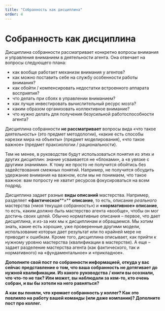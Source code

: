 ```yaml
---
title: "Собранность как дисциплина"
order: 4
---
```


# Собранность как дисциплина

Дисциплина собранности рассматривает конкретно вопросы внимания и управления вниманием в деятельности агента. Она отвечает на вопросы следующего плана:

* как вообще работает механизм внимания у агентов?
* как можно поставить себе на службу особенности работы внимания?
* как обойти / компенсировать недостатки встроенного аппарата восприятия?
* что делать при сбоях в управлении вниманием?
* как лучше инвестировать вычислительный ресурс мозга?
* каким образом организовать коллективное внимание?
* что нужно делать для получения безусильной работоспособности агента?

Дисциплина собранности **не рассматривает** вопросы вида «что такое деятельность» (это предмет методологии), «какие есть способы нарезки мира на объекты» (предмет моделирования), «что такое важное» (предмет праксиологии / рациональности).

Тем не менее, в руководстве будут использоваться понятия из этих и других дисциплин: знание усваивается не «блоками», а «в увязке с другими знаниями». К тому же просто не получится обойтись без задействования смежных понятий. Например, не получится обсудить удержание внимания на важном, если мы не понимаем, что такое важное: вам попросту не хватит ресурсов фокусироваться на всем подряд.

Дисциплина задает разные **виды описаний** мастерства. Например, разделяет **«фактическое****»** **описание**, то есть, описание *реального* мастерства («моя текущая собранность») и **«нормативное» описание**, то есть, каким *должно быть* мастерство агента «вообще», чтобы он мог достичь своих целей. Обычно нормативные описания – первое, что дает дисциплина, и из-за них мы к дисциплинам и обращаемся. Мы хотим знать, какие есть хорошие, уже проверенные другими модели, использование которых дает результат или по крайней мере не приводит к ошибкам. Кроме того, дисциплина описывает, как прийти к нужному уровню мастерства (квалификации в мастерстве). А еще – задает разделение мастерства агента (как фактического, так и нормативного) на «фундаментальное» и «прикладное».

**Дополните свой пост по собранности информацией, откуда у вас сейчас представление о том, что ваша собранность не дотягивает до нужной квалификации. Из какого** **руководства** **/ книги вы осознали, что что-то не так? Или может, вы наблюдали за кем-то, кто очень собран, и вы бы хотели на него равняться?**

**А как вы поняли, что хромает собранность у коллег? Как это повлияло на работу вашей команды (или даже компании)? Дополните пост про коллег.**